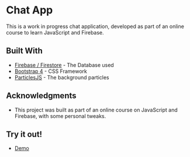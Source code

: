 # Chat App

This is a work in progress chat application, developed as part of an online course to learn JavaScript and Firebase.

## Built With

- [Firebase / Firestore](https://firebase.google.com/) - The Database used
- [Bootstrap 4](https://getbootstrap.com/) - CSS Framework
- [ParticlesJS](https://github.com/VincentGarreau/particles.js/) - The background particles

## Acknowledgments

- This project was built as part of an online course on JavaScript and Firebase, with some personal tweaks.

## Try it out!

- [Demo](https://dylanl0ng.github.io/chat-app/)
